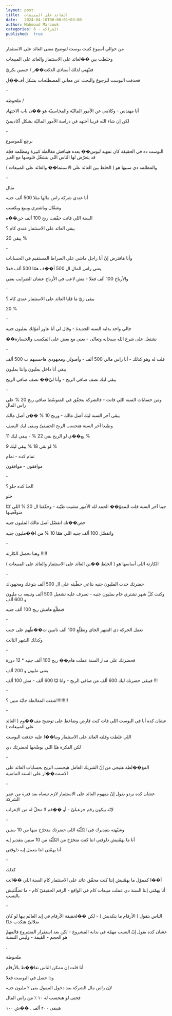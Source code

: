 ```yaml
---
layout: post
title:  العائد على المبيعات
date:   2024-04-10T00:00:01+03:00
author: Mahmoud Marzouk
categories: 6 - الشراكة
published:  true
---
```

من حوالي أسبوع كتبت بوست لتوضيح معنى العائد على الاستثمار

وخلطت بين ��لعائد على الاستثمار والعائد على المبيعات

فنبّهني لذلك أستاذي الدكت��ر / حسين بكريّ

فحذفت البوست للرجوع والبحث عن معاني المصطلحات بشكل أف��ل

\-

ملحوظة /

أنا مهندس - وكلامي عن الأمور الماليّة والمحاسبيّة هو ��ن باب
الاجتهاد

لكن إن شاء الله قريبا أجتهد في دراسة الأمور الماليّة بشكل
أكاديميّ

\-

نرجع للموضوع

البوست ده في الحقيقة كان تمهيد لبوس�� بعده هيناقش مغالطة كبيرة ومظلمة
فجّة قد يتعرّض لها الناس اللي بتشغّل فلوسها مع الغير

والمظلمة دي سببها هو ( الخلط بين العائد على الاستثما�� والعائد على
المبيعات )

\-

مثال

أنا عندي شركة راس مالها مثلا 500 ألف جنيه

وشغّال وباشتري وببيع وبكسب

السنة اللي فاتت حقّقت ربح 100 ألف جن��ه

يبقى العائد على الاستثمار عندي كام ؟

يبقى 20 %

\-

وأنا هافترض إنّ أنا راجل ماشي على الصراط المستقيم في
الحسابات

يعني راس المال ال 500 أ��ف همّا 500 ألف فعلا

والأرباح 100 ألف فعلا - مش لاعب في الأرباح عشان الضرايب
يعني

\-

يبقى زيّ ما قلنا العائد على الاستثمار عندي كام ؟

20 %

\-

جالي واحد بداية السنة الجديدة - وقال لي أنا عاوز أموّلك بمليون
جنيه

��نشتغل على شرع الله سبحانه وتعالى - يعني مع بعض على المكسب
والخسارة

\-

قلت له وهو كذلك - أنا راس مالي 500 ألف - وأصولي ومجهودي هاحسبهم ب 500
ألف

يبقى أنا داخل بمليون وانتا بمليون

يبقى ليك نصف صافي الربح - وأنا ليّ�� نصف صافي الربح

\-

ومن حسابات السنة اللي فاتت - فالشركة بتحقّق في المتوسّط صافي ربح 20 % على
راس المال

يبقى آخر السنة ليك أصل مالك - وربح 10 % ��ن أصل مالك

وطبعا آخر السنة هنحسب الربح الحقيقيّ ويبقى ليك النصف

يع��ي لو الربح بقى 22 % - يبقى ليك 11 %

لو بقى 18 % يبقى ليك 9 %

تمام كده - تمام

موافقون - موافقون

\-

لحدّ كده حلو ؟!

حلو

جينا آخر السنة قلت للمموّ�� الحمد لله الأمور مشيت طيّبة - وحقّقنا ال 20 %
اللي كنّا متوقّعينها

حض��تك اتفضّل أصل مالك المليون جنيه

واتفضّل 100 ألف جنيه اللي همّا 10 % من ا��مليون جنيه

\-

وهنا تحصل الكارثة !!!!!

الكارثة اللي أساسها هو ( الخلط ��ين العائد على الاستثمار والعائد على
المبيعات )

\-

حضرتك خدت المليون جنيه بتاعي حطّيته على ال 500 ألف بتوعك
ومجهودك

وكنت كلّ شهر تشتري خام بمليون جنيه - تصرف عليه تشغيل 500 ألف وتبيعه ب
مليون و 600 ألف

فتطلّع هامش ربح 100 ألف جنيه

\-

تعمل الحركة دي الشهر الجاي وتطلّع 100 ألف تانيين ت��طّهم على
جنب

وكذلك الشهر الثالث

\-

فحضرتك على مدار السنة عملت هام�� ربح 100 ألف جنيه \* 12 دورة

يعني مليون و 200 ألف

فيبقى حضرتك ليك 600 ألف من صافي الربح - وانا ليّا 600 ألف - مش 100
ألف !!!

\-

شفت المغالطة جايّة منين ؟!!!!!!!!!

\-

عشان كده أنا في البوست اللي فات كنت قارص وضاغط على توضيح مف��وم ( العائد
على المبيعات )

اللي غلطت وقلته العائد على الاستثمار وبنا��ا عليه حذفت
البوست

لكن الفكرة هيّا اللي بوضّحها لحضرتك دي

\-

المغ��لطة هتيجي من إنّ الشريك العامل هيحسب الربح بحسابات العائد على
الاستث��ار على السنة الماضية

\-

عشان كده بردو بقول إنّ مفهوم العائد على الاستثمار لازم ننساه بعد فترة من
عمر الشركة

لإنّه بيكون رقم خزعبليّ - أو ��قم لا محلّ له من الإعراب

\-

وشبّهته بتقديرك في الكلّيّة اللي حضرتك متخرّج منها من 10 سنين

أنا ما يهمّنيش دلوقتي انتا كنت متخرّج من الكلّيّة من 10 سنين بتقدير
إيه

أنا يهمّني انتا بتعمل إيه دلوقتي

\-

كذلك

أ��ا كمموّل ما يهمّنيش إنتا كنت محقّق عائد على الاستثمار كام السنة اللي
��اتت

أنا يهمّني إنتا السنة دي عملت مبيعات كام في الواقع - الرقم الحقيقيّ كام -
ما تضلّلنيش بالنسب

\-

الناس بتقول ( الأرقام ما بتكدبش ) - لكن ��لحقيقة الأرقام في إيد العالم
بيها لو كان ضلاليّ هتكدب جدّا

عشان كده بقول إنّ النسب مهمّة في بداية المشروع - لكن بعد استقرار المشروع
فالمهمّ هو الحجم - القيمة - وليس النسبة

.

ملحوظة

أنا قلت إن ممكن الناس تغا��ط بالأرقام

ودا حصل في البوست فعلا

لإن راس مال الشركة بعد دخول الممول بقى ٢ مليون جنيه

فحتى لو هنحسب له ١٠ ٪ من راس المال

هيبقى ٢٠٠ ألف . ��ش ١٠٠
